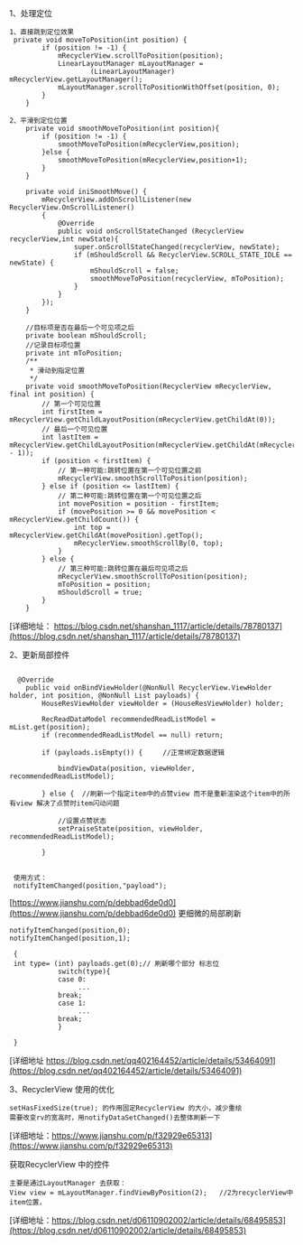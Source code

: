 1、处理定位
```
1、直接跳到定位效果
 private void moveToPosition(int position) {
        if (position != -1) {
            mRecyclerView.scrollToPosition(position);
            LinearLayoutManager mLayoutManager =
                    (LinearLayoutManager) mRecyclerView.getLayoutManager();
            mLayoutManager.scrollToPositionWithOffset(position, 0);
        }
    }

2、平滑到定位位置
    private void smoothMoveToPosition(int position){
        if (position != -1) {
            smoothMoveToPosition(mRecyclerView,position);
        }else {
            smoothMoveToPosition(mRecyclerView,position+1);
        }
    }

    private void iniSmoothMove() {
        mRecyclerView.addOnScrollListener(new RecyclerView.OnScrollListener()
        {
            @Override
            public void onScrollStateChanged (RecyclerView recyclerView,int newState){
                super.onScrollStateChanged(recyclerView, newState);
                if (mShouldScroll && RecyclerView.SCROLL_STATE_IDLE == newState) {
                    mShouldScroll = false;
                    smoothMoveToPosition(recyclerView, mToPosition);
                }
            }
        });
    }

    //目标项是否在最后一个可见项之后
    private boolean mShouldScroll;
    //记录目标项位置
    private int mToPosition;
    /**
     * 滑动到指定位置
     */
    private void smoothMoveToPosition(RecyclerView mRecyclerView, final int position) {
        // 第一个可见位置
        int firstItem = mRecyclerView.getChildLayoutPosition(mRecyclerView.getChildAt(0));
        // 最后一个可见位置
        int lastItem = mRecyclerView.getChildLayoutPosition(mRecyclerView.getChildAt(mRecyclerView.getChildCount() - 1));
        if (position < firstItem) {
            // 第一种可能:跳转位置在第一个可见位置之前
            mRecyclerView.smoothScrollToPosition(position);
        } else if (position <= lastItem) {
            // 第二种可能:跳转位置在第一个可见位置之后
            int movePosition = position - firstItem;
            if (movePosition >= 0 && movePosition < mRecyclerView.getChildCount()) {
                int top = mRecyclerView.getChildAt(movePosition).getTop();
                mRecyclerView.smoothScrollBy(0, top);
            }
        } else {
            // 第三种可能:跳转位置在最后可见项之后
            mRecyclerView.smoothScrollToPosition(position);
            mToPosition = position;
            mShouldScroll = true;
        }
    }
```
[详细地址： https://blog.csdn.net/shanshan_1117/article/details/78780137](https://blog.csdn.net/shanshan_1117/article/details/78780137)

2、更新局部控件
```
  
  @Override
    public void onBindViewHolder(@NonNull RecyclerView.ViewHolder holder, int position, @NonNull List payloads) {
        HouseResViewHolder viewHolder = (HouseResViewHolder) holder;

        RecReadDataModel recommendedReadListModel = mList.get(position);
        if (recommendedReadListModel == null) return;

        if (payloads.isEmpty()) {     //正常绑定数据逻辑

            bindViewData(position, viewHolder, recommendedReadListModel);

        } else {  //刷新一个指定item中的点赞view 而不是重新渲染这个item中的所有view 解决了点赞时item闪动问题

            //设置点赞状态
            setPraiseState(position, viewHolder, recommendedReadListModel);

        }
        

 使用方式：    
 notifyItemChanged(position,"payload");
```
[https://www.jianshu.com/p/debbad6de0d0](https://www.jianshu.com/p/debbad6de0d0)
更细微的局部刷新
```
notifyItemChanged(position,0);
notifyItemChanged(position,1);

 {
 int type= (int) payloads.get(0);// 刷新哪个部分 标志位
            switch(type){
            case 0:
                 ...
            break;
            case 1:
                 ...
            break;
            }
            
 }
```
[详细地址 https://blog.csdn.net/qq402164452/article/details/53464091](https://blog.csdn.net/qq402164452/article/details/53464091)


3、RecyclerView 使用的优化
```
setHasFixedSize(true); 的作用固定RecyclerView 的大小，减少重绘
需要改变rv的宽高时，用notifyDataSetChanged()去整体刷新一下

```
[详细地址：https://www.jianshu.com/p/f32929e65313](https://www.jianshu.com/p/f32929e65313)

获取RecyclerView 中的控件
```
主要是通过LayoutManager 去获取：
View view = mLayoutManager.findViewByPosition(2);	//2为recyclerView中item位置，

```
[详细地址：https://blog.csdn.net/d06110902002/article/details/68495853](https://blog.csdn.net/d06110902002/article/details/68495853)
